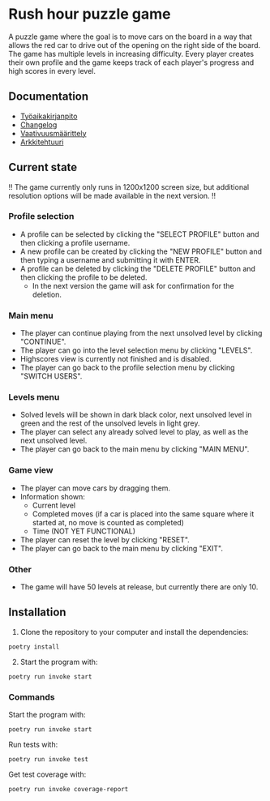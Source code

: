 # Rush hour puzzle game

A puzzle game where the goal is to move cars on the board in a way that allows the red car to drive out of the opening on the right side of the board. The game has multiple levels in increasing difficulty. Every player creates their own profile and the game keeps track of each player's progress and high scores in every level.

## Documentation

- [Työaikakirjanpito](https://github.com/samulioll/ot-harjoitustyo/blob/main/dokumentaatio/tuntikirjanpito.md)
- [Changelog](https://github.com/samulioll/ot-harjoitustyo/blob/main/dokumentaatio/changelog.md)
- [Vaativuusmäärittely](https://github.com/samulioll/ot-harjoitustyo/blob/main/dokumentaatio/vaatimusmaarittely.md)
- [Arkkitehtuuri](https://github.com/samulioll/ot-harjoitustyo/blob/main/dokumentaatio/arkkitehtuuri.md)

## Current state

!! The game currently only runs in 1200x1200 screen size, but additional resolution options will be made available in the next version. !!

### Profile selection
- A profile can be selected by clicking the "SELECT PROFILE" button and then clicking a profile username.
- A new profile can be created by clicking the "NEW PROFILE" button and then typing a username and submitting it with ENTER.
- A profile can be deleted by clicking the "DELETE PROFILE" button and then clicking the profile to be deleted.
    - In the next version the game will ask for confirmation for the deletion.

### Main menu
- The player can continue playing from the next unsolved level by clicking "CONTINUE".
- The player can go into the level selection menu by clicking "LEVELS".
- Highscores view is currently not finished and is disabled.
- The player can go back to the profile selection menu by clicking "SWITCH USERS".

### Levels menu
- Solved levels will be shown in dark black color, next unsolved level in green and the rest of the unsolved levels in light grey.
- The player can select any already solved level to play, as well as the next unsolved level.
- The player can go back to the main menu by clicking "MAIN MENU".

### Game view
- The player can move cars by dragging them.
- Information shown:
    - Current level
    - Completed moves (if a car is placed into the same square where it started at, no move is counted as completed)
    - Time (NOT YET FUNCTIONAL)
- The player can reset the level by clicking "RESET".
- The player can go back to the main menu by clicking "EXIT".

### Other
- The game will have 50 levels at release, but currently there are only 10.


## Installation

1. Clone the repository to your computer and install the dependencies:
```
poetry install
```
2. Start the program with:
```
poetry run invoke start
```

### Commands

Start the program with:
```
poetry run invoke start
```
Run tests with:
```
poetry run invoke test
```
Get test coverage with:
```
poetry run invoke coverage-report
```
